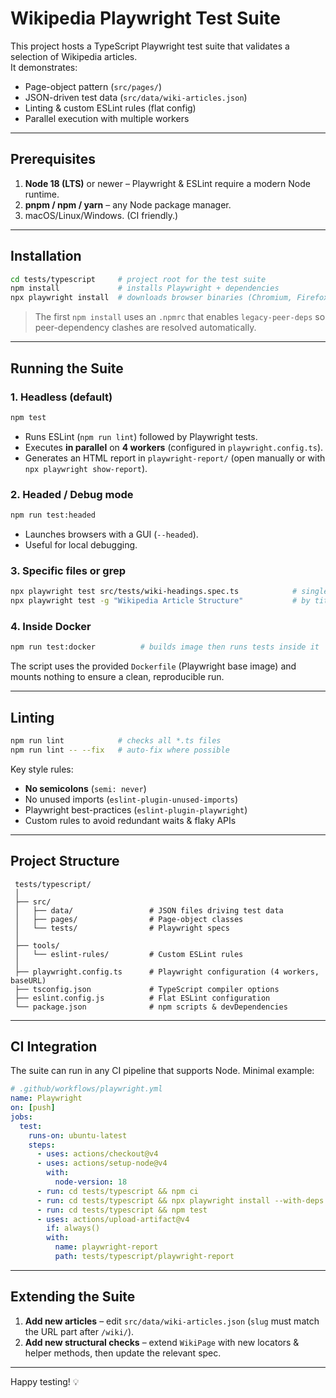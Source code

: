 # Wikipedia Playwright Test Suite

This project hosts a TypeScript Playwright test suite that validates a selection of Wikipedia articles.  
It demonstrates:

* Page-object pattern (`src/pages/`)
* JSON-driven test data (`src/data/wiki-articles.json`)
* Linting & custom ESLint rules (flat config)
* Parallel execution with multiple workers

---
## Prerequisites

1. **Node 18 (LTS)** or newer – Playwright & ESLint require a modern Node runtime.
2. **pnpm / npm / yarn** – any Node package manager.
3. macOS/Linux/Windows. (CI friendly.)

---
## Installation

```bash
cd tests/typescript     # project root for the test suite
npm install             # installs Playwright + dependencies
npx playwright install  # downloads browser binaries (Chromium, Firefox, WebKit)
```

> The first `npm install` uses an `.npmrc` that enables `legacy-peer-deps` so peer-dependency clashes are resolved automatically.

---
## Running the Suite

### 1. Headless (default)

```bash
npm test
```

* Runs ESLint (`npm run lint`) followed by Playwright tests.
* Executes **in parallel** on **4 workers** (configured in `playwright.config.ts`).
* Generates an HTML report in `playwright-report/` (open manually or with `npx playwright show-report`).

### 2. Headed / Debug mode

```bash
npm run test:headed
```

* Launches browsers with a GUI (`--headed`).
* Useful for local debugging.

### 3. Specific files or grep

```bash
npx playwright test src/tests/wiki-headings.spec.ts            # single file
npx playwright test -g "Wikipedia Article Structure"           # by title / grep
```

### 4. Inside Docker

```bash
npm run test:docker          # builds image then runs tests inside it
```

The script uses the provided `Dockerfile` (Playwright base image) and mounts nothing to ensure a clean, reproducible run.

---
## Linting

```bash
npm run lint            # checks all *.ts files
npm run lint -- --fix   # auto-fix where possible
```

Key style rules:

* **No semicolons** (`semi: never`)
* No unused imports (`eslint-plugin-unused-imports`)
* Playwright best-practices (`eslint-plugin-playwright`)
* Custom rules to avoid redundant waits & flaky APIs

---
## Project Structure

```
 tests/typescript/
 │
 ├── src/
 │   ├── data/                 # JSON files driving test data
 │   ├── pages/                # Page-object classes
 │   └── tests/                # Playwright specs
 │
 ├── tools/
 │   └── eslint-rules/         # Custom ESLint rules
 │
 ├── playwright.config.ts      # Playwright configuration (4 workers, baseURL)
 ├── tsconfig.json             # TypeScript compiler options
 ├── eslint.config.js          # Flat ESLint configuration
 └── package.json              # npm scripts & devDependencies
```

---
## CI Integration

The suite can run in any CI pipeline that supports Node. Minimal example:

```yaml
# .github/workflows/playwright.yml
name: Playwright
on: [push]
jobs:
  test:
    runs-on: ubuntu-latest
    steps:
      - uses: actions/checkout@v4
      - uses: actions/setup-node@v4
        with:
          node-version: 18
      - run: cd tests/typescript && npm ci
      - run: cd tests/typescript && npx playwright install --with-deps
      - run: cd tests/typescript && npm test
      - uses: actions/upload-artifact@v4
        if: always()
        with:
          name: playwright-report
          path: tests/typescript/playwright-report
```

---
## Extending the Suite

1. **Add new articles** – edit `src/data/wiki-articles.json` (`slug` must match the URL part after `/wiki/`).
2. **Add new structural checks** – extend `WikiPage` with new locators & helper methods, then update the relevant spec.

---
Happy testing! 💡 